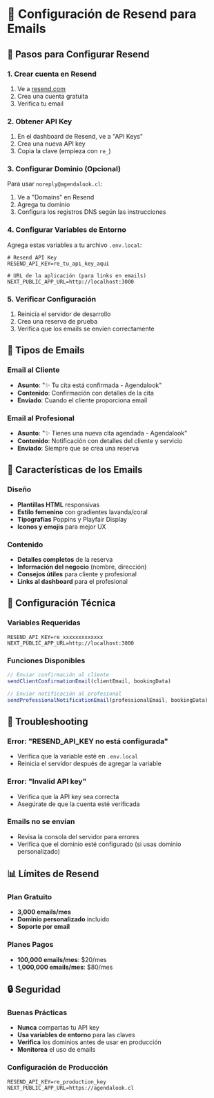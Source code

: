 # 📧 Configuración de Resend para Emails

## 🚀 Pasos para Configurar Resend

### 1. Crear cuenta en Resend
1. Ve a [resend.com](https://resend.com)
2. Crea una cuenta gratuita
3. Verifica tu email

### 2. Obtener API Key
1. En el dashboard de Resend, ve a "API Keys"
2. Crea una nueva API key
3. Copia la clave (empieza con `re_`)

### 3. Configurar Dominio (Opcional)
Para usar `noreply@agendalook.cl`:
1. Ve a "Domains" en Resend
2. Agrega tu dominio
3. Configura los registros DNS según las instrucciones

### 4. Configurar Variables de Entorno
Agrega estas variables a tu archivo `.env.local`:

```env
# Resend API Key
RESEND_API_KEY=re_tu_api_key_aqui

# URL de la aplicación (para links en emails)
NEXT_PUBLIC_APP_URL=http://localhost:3000
```

### 5. Verificar Configuración
1. Reinicia el servidor de desarrollo
2. Crea una reserva de prueba
3. Verifica que los emails se envíen correctamente

## 📧 Tipos de Emails

### Email al Cliente
- **Asunto**: "✨ Tu cita está confirmada - Agendalook"
- **Contenido**: Confirmación con detalles de la cita
- **Enviado**: Cuando el cliente proporciona email

### Email al Profesional
- **Asunto**: "✨ Tienes una nueva cita agendada - Agendalook"
- **Contenido**: Notificación con detalles del cliente y servicio
- **Enviado**: Siempre que se crea una reserva

## 🎨 Características de los Emails

### Diseño
- **Plantillas HTML** responsivas
- **Estilo femenino** con gradientes lavanda/coral
- **Tipografías** Poppins y Playfair Display
- **Iconos y emojis** para mejor UX

### Contenido
- **Detalles completos** de la reserva
- **Información del negocio** (nombre, dirección)
- **Consejos útiles** para cliente y profesional
- **Links al dashboard** para el profesional

## 🔧 Configuración Técnica

### Variables Requeridas
```env
RESEND_API_KEY=re_xxxxxxxxxxxxx
NEXT_PUBLIC_APP_URL=http://localhost:3000
```

### Funciones Disponibles
```typescript
// Enviar confirmación al cliente
sendClientConfirmationEmail(clientEmail, bookingData)

// Enviar notificación al profesional
sendProfessionalNotificationEmail(professionalEmail, bookingData)
```

## 🚨 Troubleshooting

### Error: "RESEND_API_KEY no está configurada"
- Verifica que la variable esté en `.env.local`
- Reinicia el servidor después de agregar la variable

### Error: "Invalid API key"
- Verifica que la API key sea correcta
- Asegúrate de que la cuenta esté verificada

### Emails no se envían
- Revisa la consola del servidor para errores
- Verifica que el dominio esté configurado (si usas dominio personalizado)

## 📊 Límites de Resend

### Plan Gratuito
- **3,000 emails/mes**
- **Dominio personalizado** incluido
- **Soporte por email**

### Planes Pagos
- **100,000 emails/mes**: $20/mes
- **1,000,000 emails/mes**: $80/mes

## 🔒 Seguridad

### Buenas Prácticas
- **Nunca** compartas tu API key
- **Usa variables de entorno** para las claves
- **Verifica** los dominios antes de usar en producción
- **Monitorea** el uso de emails

### Configuración de Producción
```env
RESEND_API_KEY=re_production_key
NEXT_PUBLIC_APP_URL=https://agendalook.cl
``` 